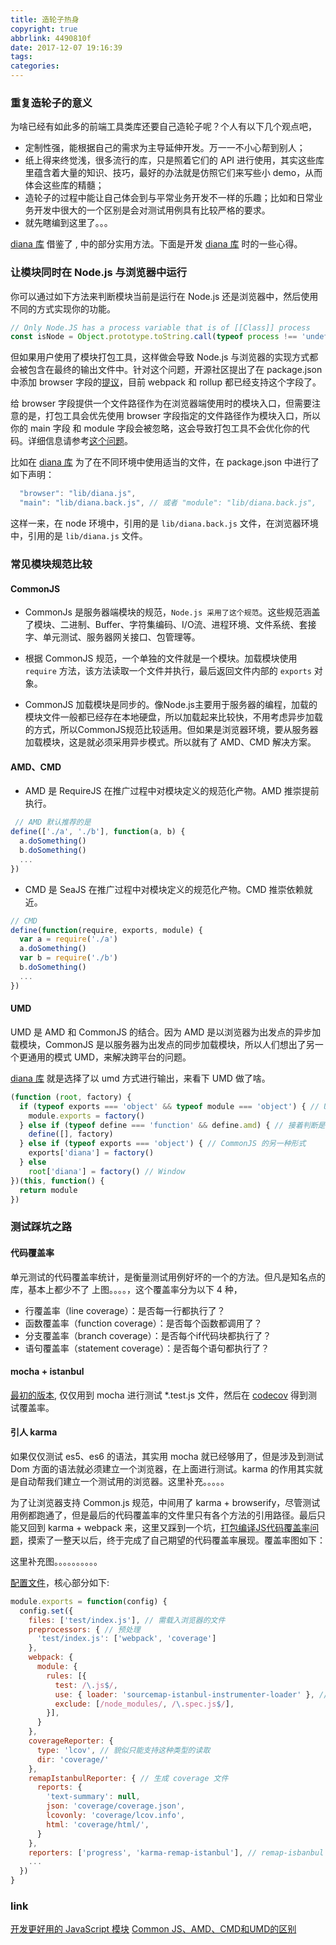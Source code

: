 ```yaml
---
title: 造轮子热身
copyright: true
abbrlink: 4490810f
date: 2017-12-07 19:16:39
tags:
categories:
---
```



### 重复造轮子的意义
为啥已经有如此多的前端工具类库还要自己造轮子呢？个人有以下几个观点吧，
* 定制性强，能根据自己的需求为主导延伸开发。万一一不小心帮到别人；
* 纸上得来终觉浅，很多流行的库，只是照着它们的 API 进行使用，其实这些库里蕴含着大量的知识、技巧，最好的办法就是仿照它们来写些小 demo，从而体会这些库的精髓；
* 造轮子的过程中能让自己体会到与平常业务开发不一样的乐趣；比如和日常业务开发中很大的一个区别是会对测试用例具有比较严格的要求。
* 就先瞎编到这里了。。。

[diana 库]() 借鉴了 [](), []() 中的部分实用方法。下面是开发 [diana 库]() 时的一些心得。

### 让模块同时在 Node.js 与浏览器中运行

你可以通过如下方法来判断模块当前是运行在 Node.js 还是浏览器中，然后使用不同的方式实现你的功能。

```js
// Only Node.JS has a process variable that is of [[Class]] process
const isNode = Object.prototype.toString.call(typeof process !== 'undefined' ? process : 0) === '[object process]'
```

但如果用户使用了模块打包工具，这样做会导致 Node.js 与浏览器的实现方式都会被包含在最终的输出文件中。针对这个问题，开源社区提出了在 package.json 中添加 browser 字段的[提议](https://github.com/defunctzombie/package-browser-field-spec)，目前 webpack 和 rollup 都已经支持这个字段了。

给 browser 字段提供一个文件路径作为在浏览器端使用时的模块入口，但需要注意的是，打包工具会优先使用 browser 字段指定的文件路径作为模块入口，所以你的 main 字段 和 module 字段会被忽略，这会导致打包工具不会优化你的代码。详细信息请参考[这个问题](http://link.zhihu.com/?target=https%3A//github.com/webpack/webpack/issues/4674)。

比如在 [diana 库]() 为了在不同环境中使用适当的文件，在 package.json 中进行了如下声明：

```js
  "browser": "lib/diana.js",
  "main": "lib/diana.back.js", // 或者 "module": "lib/diana.back.js",
```

这样一来，在 node 环境中，引用的是 `lib/diana.back.js` 文件，在浏览器环境中，引用的是 `lib/diana.js` 文件。

### 常见模块规范比较

#### CommonJS

* CommonJs 是服务器端模块的规范，`Node.js 采用了这个规范`。这些规范涵盖了模块、二进制、Buffer、字符集编码、I/O流、进程环境、文件系统、套接字、单元测试、服务器网关接口、包管理等。

* 根据 CommonJS 规范，一个单独的文件就是一个模块。加载模块使用 `require` 方法，该方法读取一个文件并执行，最后返回文件内部的 `exports` 对象。

* CommonJS 加载模块是同步的。像Node.js主要用于服务器的编程，加载的模块文件一般都已经存在本地硬盘，所以加载起来比较快，不用考虑异步加载的方式，所以CommonJS规范比较适用。但如果是浏览器环境，要从服务器加载模块，这是就必须采用异步模式。所以就有了 AMD、CMD 解决方案。

#### AMD、CMD

* AMD 是 RequireJS 在推广过程中对模块定义的规范化产物。AMD 推崇提前执行。
```js
 // AMD 默认推荐的是
define(['./a', './b'], function(a, b) {
  a.doSomething()
  b.doSomething()
  ...
})
```

* CMD 是 SeaJS 在推广过程中对模块定义的规范化产物。CMD 推崇依赖就近。
```js
// CMD
define(function(require, exports, module) {
  var a = require('./a')
  a.doSomething()
  var b = require('./b')
  b.doSomething()
  ...
})
```

#### UMD

UMD 是 AMD 和 CommonJS 的结合。因为 AMD 是以浏览器为出发点的异步加载模块，CommonJS 是以服务器为出发点的同步加载模块，所以人们想出了另一个更通用的模式 UMD，来解决跨平台的问题。

[diana 库](https://github.com/MuYunyun/diana/blob/master/lib/diana.js#L1) 就是选择了以 umd 方式进行输出，来看下 UMD 做了啥。
```js
(function (root, factory) {
  if (typeof exports === 'object' && typeof module === 'object') { // UMD 先判断是否支持 Node.js 的模块（exports）是否存在，存在则使用 CommonJS 模式
    module.exports = factory()
  } else if (typeof define === 'function' && define.amd) { // 接着判断是否支持 AMD（define是否存在），存在则使用 AMD 方式加载模块。
    define([], factory)
  } else if (typeof exports === 'object') { // CommonJS 的另一种形式
    exports['diana'] = factory()
  } else
    root['diana'] = factory() // Window
})(this, function() {
  return module
})
```

### 测试踩坑之路

#### 代码覆盖率
单元测试的代码覆盖率统计，是衡量测试用例好坏的一个的方法。但凡是知名点的库，基本上都少不了 上图。。。。，这个覆盖率分为以下 4 种，

* 行覆盖率（line coverage）：是否每一行都执行了？
* 函数覆盖率（function coverage）：是否每个函数都调用了？
* 分支覆盖率（branch coverage）：是否每个if代码块都执行了？
* 语句覆盖率（statement coverage）：是否每个语句都执行了？

#### mocha + istanbul

[最初的版本](https://github.com/MuYunyun/diana/blob/d81991f588046b428e2ac959fb6b87e6edb4938e/package.json#L23), 仅仅用到 mocha 进行测试 *.test.js 文件，然后在 [codecov](https://codecov.io/gh/MuYunyun/diana) 得到测试覆盖率。

#### 引人 karma

如果仅仅测试 es5、es6 的语法，其实用 mocha 就已经够用了，但是涉及到测试 Dom 方面的语法就必须建立一个浏览器，在上面进行测试。karma 的作用其实就是自动帮我们建立一个测试用的浏览器。这里补充。。。。。

为了让浏览器支持 Common.js 规范，中间用了 karma + browserify，尽管测试用例都跑通了，但是最后的代码覆盖率的文件里只有各个方法的引用路径。最后只能又回到 karma + webpack 来，这里又踩到一个坑，[打包编译JS代码覆盖率问题](https://segmentfault.com/a/1190000004283830)，摸索了一整天以后，终于完成了自己期望的代码覆盖率展现。覆盖率图如下：

这里补充图。。。。。。。。。。

[配置文件](https://github.com/MuYunyun/diana/blob/master/karma.conf.js)，核心部分如下:
```js
module.exports = function(config) {
  config.set({
    files: ['test/index.js'], // 需载入浏览器的文件
    preprocessors: { // 预处理
      'test/index.js': ['webpack', 'coverage']
    },
    webpack: {
      module: {
        rules: [{
          test: /\.js$/,
          use: { loader: 'sourcemap-istanbul-instrumenter-loader' }, // 这里用 istanbul-instrumenter-loader 插件的 0.0.2 版本，其它版本有坑~
          exclude: [/node_modules/, /\.spec.js$/],
        }],
      }
    },
    coverageReporter: {
      type: 'lcov', // 貌似只能支持这种类型的读取
      dir: 'coverage/'
    },
    remapIstanbulReporter: { // 生成 coverage 文件
      reports: {
        'text-summary': null,
        json: 'coverage/coverage.json',
        lcovonly: 'coverage/lcov.info',
        html: 'coverage/html/',
      }
    },
    reporters: ['progress', 'karma-remap-istanbul'], // remap-isbanbul 也报了一个未找到 sourcemap 的 error，直接注释了 remap-istanbul 包的 CoverageTransformer.js 文件的 169 行，以后有机会再捣鼓吧。（心累）
    ...
  })
}

```



### link

[开发更好用的 JavaScript 模块](http://web.jobbole.com/93179/)
[Common JS、AMD、CMD和UMD的区别](http://www.cnblogs.com/sapho/p/4982483.html)
